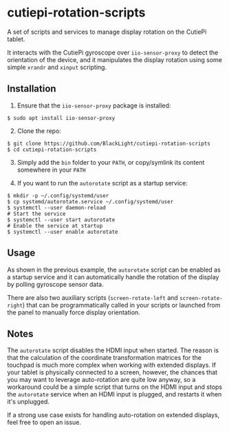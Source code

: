 # cutiepi-rotation-scripts

A set of scripts and services to manage display rotation on the CutiePi tablet.

It interacts with the CutiePi gyroscope over `iio-sensor-proxy` to detect the
orientation of the device, and it manipulates the display rotation using some
simple `xrandr` and `xinput` scripting.

## Installation

1. Ensure that the `iio-sensor-proxy` package is installed:

```shell
$ sudo apt install iio-sensor-proxy
```

2. Clone the repo:

```shell
$ git clone https://github.com/BlackLight/cutiepi-rotation-scripts
$ cd cutiepi-rotation-scripts
```

3. Simply add the `bin` folder to your `PATH`, or copy/symlink its content
   somewhere in your `PATH`

4. If you want to run the `autorotate` script as a startup service:

```shell
$ mkdir -p ~/.config/systemd/user
$ cp systemd/autorotate.service ~/.config/systemd/user
$ systemctl --user daemon-reload
# Start the service
$ systemctl --user start autorotate
# Enable the service at startup
$ systemctl --user enable autorotate
```

## Usage

As shown in the previous example, the `autorotate` script can be enabled as a
startup service and it can automatically handle the rotation of the display by
polling gyroscope sensor data.

There are also two auxiliary scripts (`screen-rotate-left` and
`screen-rotate-right`) that can be programmatically called in your scripts or
launched from the panel to manually force display orientation.

## Notes

The `autorotate` script disables the HDMI input when started. The reason is
that the calculation of the coordinate transformation matrices for the touchpad
is much more complex when working with extended displays. If your tablet is
physically connected to a screen, however, the chances that you may want to
leverage auto-rotation are quite low anyway, so a workaround could be a simple
script that turns on the HDMI input and stops the `autorotate` service when an
HDMI input is plugged, and restarts it when it's unplugged.

If a strong use case exists for handling auto-rotation on extended displays,
feel free to open an issue.

